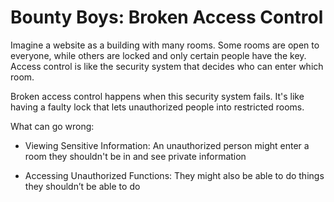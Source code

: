 # Bounty Boys: Broken Access Control

Imagine a website as a building with many rooms. Some rooms are open to everyone, while others are locked and only certain people have the key. Access control is like the security system that decides who can enter which room.

Broken access control happens when this security system fails. It's like having a faulty lock that lets unauthorized people into restricted rooms.

What can go wrong:

  + Viewing Sensitive Information: An unauthorized person might enter a room they shouldn't be in and see private information

  + Accessing Unauthorized Functions: They might also be able to do things they shouldn’t be able to do




